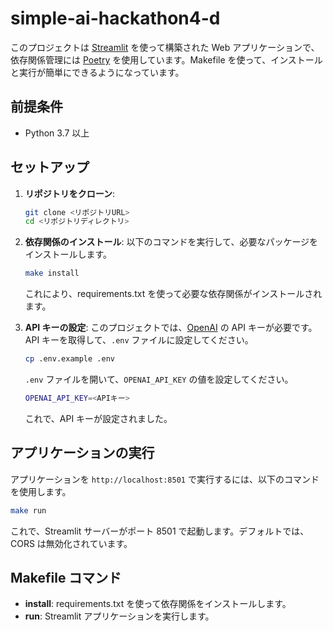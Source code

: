 # simple-ai-hackathon4-d

このプロジェクトは [Streamlit](https://streamlit.io/) を使って構築された Web アプリケーションで、依存関係管理には [Poetry](https://python-poetry.org/) を使用しています。Makefile を使って、インストールと実行が簡単にできるようになっています。

## 前提条件

- Python 3.7 以上

## セットアップ

1. **リポジトリをクローン**:

   ```bash
   git clone <リポジトリURL>
   cd <リポジトリディレクトリ>
   ```

2. **依存関係のインストール**:
   以下のコマンドを実行して、必要なパッケージをインストールします。

   ```bash
   make install
   ```

   これにより、requirements.txt を使って必要な依存関係がインストールされます。

3. **API キーの設定**:
   このプロジェクトでは、[OpenAI](https://platform.openai.com/) の API キーが必要です。API キーを取得して、`.env` ファイルに設定してください。

   ```bash
   cp .env.example .env
   ```

   `.env` ファイルを開いて、`OPENAI_API_KEY` の値を設定してください。

   ```bash
   OPENAI_API_KEY=<APIキー>
   ```

   これで、API キーが設定されました。

## アプリケーションの実行

アプリケーションを `http://localhost:8501` で実行するには、以下のコマンドを使用します。

```bash
make run
```

これで、Streamlit サーバーがポート 8501 で起動します。デフォルトでは、CORS は無効化されています。

## Makefile コマンド

- **install**: requirements.txt を使って依存関係をインストールします。
- **run**: Streamlit アプリケーションを実行します。
